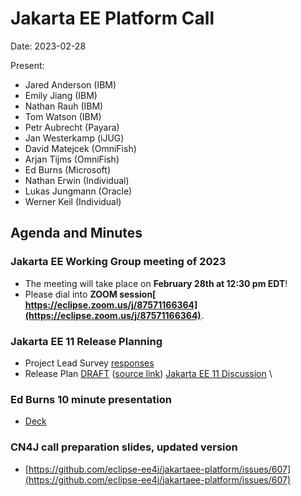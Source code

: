 # Jakarta EE Platform Call

Date: 2023-02-28

Present:

* Jared Anderson (IBM)
* Emily Jiang (IBM)
* Nathan Rauh (IBM)
* Tom Watson (IBM)
* Petr Aubrecht (Payara)
* Jan Westerkamp (iJUG)
* David Matejcek (OmniFish)
* Arjan Tijms (OmniFish)
* Ed Burns (Microsoft)
* Nathan Erwin (Individual)
* Lukas Jungmann (Oracle)
* Werner Keil (Individual)

## Agenda and Minutes

### Jakarta EE Working Group meeting of 2023
* The meeting will take place on **February 28th at 12:30 pm EDT**! 
* Please dial into **ZOOM session[ https://eclipse.zoom.us/j/87571166364](https://eclipse.zoom.us/j/87571166364)**.

### Jakarta EE 11 Release Planning
* Project Lead Survey [responses](https://docs.google.com/spreadsheets/d/1VX38Ybf8fGVDmAhUTbUpxAeWENSzTHkEThv8aKVEkaY/edit?usp=sharing)
* Release Plan [DRAFT](https://eclipse-ee4j.github.io/jakartaee-platform/jakartaee11/JakartaEE11ReleasePlan) ([source link](https://github.com/eclipse-ee4j/jakartaee-platform/blob/gh-pages/jakartaee11/JakartaEE11ReleasePlan.md)) [Jakarta EE 11 Discussion](https://docs.google.com/document/d/1m-dkvbL0iFFzitO4vt1SVq6GGSJyFdCDM2NU_FzGS10/edit#) \

### Ed Burns 10 minute presentation
* [Deck](https://drive.google.com/drive/folders/1SyDyzseei9CsP-4kvgjsNUiUHvHSLh5P)

### CN4J call preparation slides, updated version 
* [https://github.com/eclipse-ee4j/jakartaee-platform/issues/607](https://github.com/eclipse-ee4j/jakartaee-platform/issues/607)